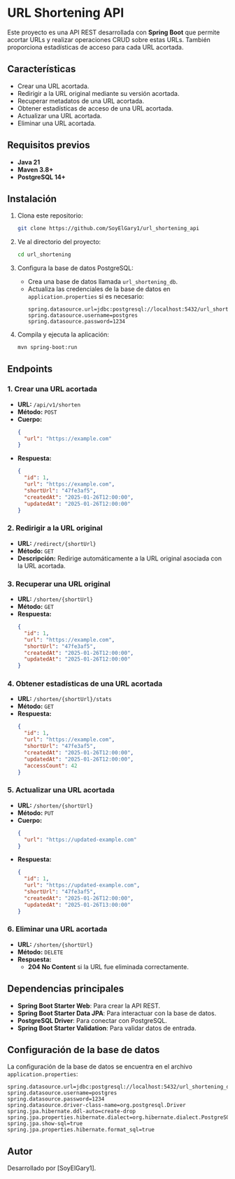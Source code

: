 ﻿# URL Shortening API

Este proyecto es una API REST desarrollada con **Spring Boot** que permite acortar URLs y realizar operaciones CRUD sobre estas URLs. También proporciona estadísticas de acceso para cada URL acortada.

## Características

- Crear una URL acortada.
- Redirigir a la URL original mediante su versión acortada.
- Recuperar metadatos de una URL acortada.
- Obtener estadísticas de acceso de una URL acortada.
- Actualizar una URL acortada.
- Eliminar una URL acortada.

## Requisitos previos

- **Java 21**
- **Maven 3.8+**
- **PostgreSQL 14+**

## Instalación

1. Clona este repositorio:
   ```bash
   git clone https://github.com/SoyElGary1/url_shortening_api
   ```
2. Ve al directorio del proyecto:
   ```bash
   cd url_shortening
   ```
3. Configura la base de datos PostgreSQL:
    - Crea una base de datos llamada `url_shortening_db`.
    - Actualiza las credenciales de la base de datos en `application.properties` si es necesario:
      ```properties
      spring.datasource.url=jdbc:postgresql://localhost:5432/url_shortening_db
      spring.datasource.username=postgres
      spring.datasource.password=1234
      ```

4. Compila y ejecuta la aplicación:
   ```bash
   mvn spring-boot:run
   ```

## Endpoints

### 1. Crear una URL acortada
- **URL:** `/api/v1/shorten`
- **Método:** `POST`
- **Cuerpo:**
  ```json
  {
    "url": "https://example.com"
  }
  ```
- **Respuesta:**
  ```json
  {
    "id": 1,
    "url": "https://example.com",
    "shortUrl": "47fe3af5",
    "createdAt": "2025-01-26T12:00:00",
    "updatedAt": "2025-01-26T12:00:00"
  }
  ```

### 2. Redirigir a la URL original
- **URL:** `/redirect/{shortUrl}`
- **Método:** `GET`
- **Descripción:** Redirige automáticamente a la URL original asociada con la URL acortada.

### 3. Recuperar una URL original
- **URL:** `/shorten/{shortUrl}`
- **Método:** `GET`
- **Respuesta:**
  ```json
  {
    "id": 1,
    "url": "https://example.com",
    "shortUrl": "47fe3af5",
    "createdAt": "2025-01-26T12:00:00",
    "updatedAt": "2025-01-26T12:00:00"
  }
  ```

### 4. Obtener estadísticas de una URL acortada
- **URL:** `/shorten/{shortUrl}/stats`
- **Método:** `GET`
- **Respuesta:**
  ```json
  {
    "id": 1,
    "url": "https://example.com",
    "shortUrl": "47fe3af5",
    "createdAt": "2025-01-26T12:00:00",
    "updatedAt": "2025-01-26T12:00:00",
    "accessCount": 42
  }
  ```

### 5. Actualizar una URL acortada
- **URL:** `/shorten/{shortUrl}`
- **Método:** `PUT`
- **Cuerpo:**
  ```json
  {
    "url": "https://updated-example.com"
  }
  ```
- **Respuesta:**
  ```json
  {
    "id": 1,
    "url": "https://updated-example.com",
    "shortUrl": "47fe3af5",
    "createdAt": "2025-01-26T12:00:00",
    "updatedAt": "2025-01-26T13:00:00"
  }
  ```

### 6. Eliminar una URL acortada
- **URL:** `/shorten/{shortUrl}`
- **Método:** `DELETE`
- **Respuesta:**
    - **204 No Content** si la URL fue eliminada correctamente.

## Dependencias principales

- **Spring Boot Starter Web**: Para crear la API REST.
- **Spring Boot Starter Data JPA**: Para interactuar con la base de datos.
- **PostgreSQL Driver**: Para conectar con PostgreSQL.
- **Spring Boot Starter Validation**: Para validar datos de entrada.

## Configuración de la base de datos

La configuración de la base de datos se encuentra en el archivo `application.properties`:
```properties
spring.datasource.url=jdbc:postgresql://localhost:5432/url_shortening_db
spring.datasource.username=postgres
spring.datasource.password=1234
spring.datasource.driver-class-name=org.postgresql.Driver
spring.jpa.hibernate.ddl-auto=create-drop
spring.jpa.properties.hibernate.dialect=org.hibernate.dialect.PostgreSQLDialect
spring.jpa.show-sql=true
spring.jpa.properties.hibernate.format_sql=true
```

## Autor

Desarrollado por [SoyElGary1].


